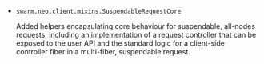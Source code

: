 * `swarm.neo.client.mixins.SuspendableRequestCore`

  Added helpers encapsulating core behaviour for suspendable, all-nodes
  requests, including an implementation of a request controller that can be
  exposed to the user API and the standard logic for a client-side controller
  fiber in a multi-fiber, suspendable request.

